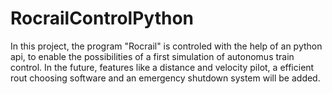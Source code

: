 # RocrailControlPython

In this project, the program "Rocrail" is controled with the help of an python api, to enable the possibilities of a first simulation of autonomus train control. In the future, features like a distance and velocity pilot, a efficient rout choosing software and an emergency shutdown system will be added.

